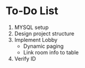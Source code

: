 # To-Do List
1. MYSQL setup
2. Design project structure
3. Implement Lobby
    - Dynamic paging
    - Link room info to table
4. Verify ID